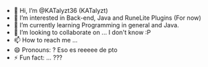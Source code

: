 - 👋 Hi, I’m @KATalyzt36 (KATalyzt)
- 👀 I’m interested in Back-end, Java and RuneLite Plugins (For now)
- 🌱 I’m currently learning Programming in general and Java.
- 💞️ I’m looking to collaborate on ... I don't know :P
- 📫 How to reach me ...
- 😄 Pronouns: ? Eso es reeeee de pto
- ⚡ Fun fact: ... ???

<!---
KATalyzt36/KATalyzt36 is a ✨ special ✨ repository because its `README.md` (this file) appears on your GitHub profile.
You can click the Preview link to take a look at your changes.
--->
